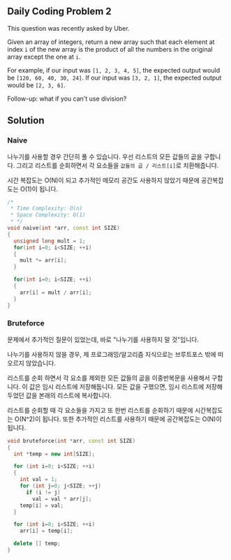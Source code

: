 ## Daily Coding Problem 2

This question was recently asked by Uber.

Given an array of integers, return a new array such that each element at index `i` of the new array is the product of all the numbers in the original array except the one at `i`.

For example, if our input was `[1, 2, 3, 4, 5]`, the expected output would be `[120, 60, 40, 30, 24]`. If our input was `[3, 2, 1]`, the expected output would be `[2, 3, 6]`.

Follow-up: what if you can't use division?

## Solution

### Naive

나누기를 사용할 경우 간단히 풀 수 있습니다. 우선 리스트의 모든 값들의 곲을 구합니다. 그리고 리스트를 순회하면서 각 요소들을 `값들의 곱 / 리스트[i]`로 치환해줍니다.

시간 복잡도는 O(N)이 되고 추가적인 메모리 공간도 사용하지 않았기 때문에 공간복잡도는 O(1)이 됩니다.

```cpp
/* 
 * Time Complexity: O(n)
 * Space Complexity: O(1)
 * */
void naive(int *arr, const int SIZE)
{
  unsigned long mult = 1;
  for(int i=0; i<SIZE; ++i)
  {
    mult *= arr[i];
  }

  for(int i=0; i<SIZE; ++i)
  {
    arr[i] = mult / arr[i];
  }
}
```

### Bruteforce

문제에서 추가적인 질문이 있었는데, 바로 "나누기를 사용하지 말 것"입니다. 

나누기를 사용하지 않을 경우, 제 프로그래밍/알고리즘 지식으로는 브루트포스 밖에 떠오르지 않았습니다.

리스트를 순회 하면서 각 요소를 제외한 모든 값들의 곲을 이중반복문을 사용해서 구합니다. 이 값은 임시 리스트에 저장해둡니다.
모든 값을 구했으면, 임시 리스트에 저장해두었던 값을 본래의 리스트에 복사합니다.

리스트를 순회할 때 각 요소들을 가지고 또 한번 리스트를 순회하기 때문에 시간복잡도는 O(N^2)이 됩니다. 또한 추가적인 리스트를 사용하기 때문에 
공간복잡도는 O(N)이 됩니다.

```cpp
void bruteforce(int *arr, const int SIZE)
{
  int *temp = new int[SIZE];

  for (int i=0; i<SIZE; ++i)
  {
    int val = 1;
    for (int j=0; j<SIZE; ++j)
      if (i != j) 
        val = val * arr[j];
    temp[i] = val;
  }

  for (int i=0; i<SIZE; ++i)
    arr[i] = temp[i];

  delete [] temp;
}
```
